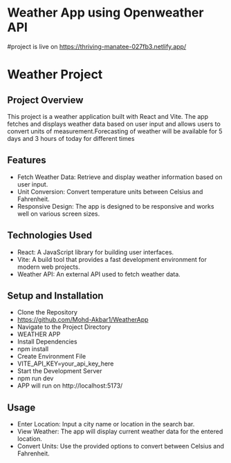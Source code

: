 # Weather App using Openweather API
#project is live on https://thriving-manatee-027fb3.netlify.app/

# Weather Project
## Project Overview
This project is a weather application built with React and Vite. The app fetches and displays weather data based on user input and allows users to convert units of measurement.Forecasting of weather will be available for 5 days and 3 hours of today for different times
## Features
- Fetch Weather Data: Retrieve and display weather information based on user input.
- Unit Conversion: Convert temperature units between Celsius and Fahrenheit.
- Responsive Design: The app is designed to be responsive and works well on various screen sizes.

## Technologies Used
- React: A JavaScript library for building user interfaces.
- Vite: A build tool that provides a fast development environment for modern web projects.
- Weather API: An external API used to fetch weather data.
## Setup and Installation
- Clone the Repository
- https://github.com/Mohd-Akbar1/WeatherApp
- Navigate to the Project Directory
- WEATHER APP
- Install Dependencies
- npm install
- Create Environment File
- VITE_API_KEY=your_api_key_here
- Start the Development Server
- npm run dev
- APP will run on  http://localhost:5173/

## Usage
- Enter Location: Input a city name or location in the search bar.
- View Weather: The app will display current weather data for the entered location.
- Convert Units: Use the provided options to convert between Celsius and Fahrenheit.
